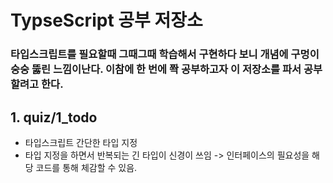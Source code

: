 
# TypseScript 공부 저장소
### 타입스크립트를 필요할때 그때그때 학습해서 구현하다 보니 개념에 구멍이 숭숭 뚫린 느낌이난다. 이참에 한 번에 쫙 공부하고자 이 저장소를 파서 공부할려고 한다.

## 1. quiz/1_todo
  - 타입스크립트 간단한 타입 지정
  - 타입 지정을 하면서 반복되는 긴 타입이 신경이 쓰임 -> 인터페이스의 필요성을 해당 코드를 통해 체감할 수 있음.

